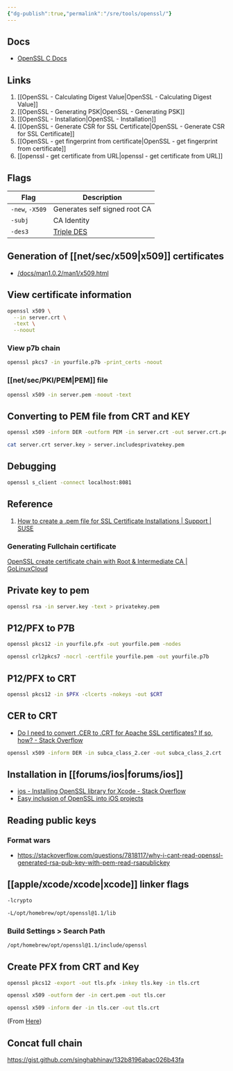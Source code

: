 ```yaml
---
{"dg-publish":true,"permalink":"/sre/tools/openssl/"}
---
```



## Docs

- [OpenSSL C Docs](https://commondatastorage.googleapis.com/chromium-boringssl-docs/rsa.h.html)

## Links

1. [[OpenSSL - Calculating Digest Value\|OpenSSL - Calculating Digest Value]]
2. [[OpenSSL - Generating PSK\|OpenSSL - Generating PSK]]
3. [[OpenSSL - Installation\|OpenSSL - Installation]]
4. [[OpenSSL - Generate CSR for SSL Certificate\|OpenSSL - Generate CSR for SSL Certificate]]
5. [[OpenSSL - get fingerprint from certificate\|OpenSSL - get fingerprint from certificate]]
6. [[openssl - get certificate from URL\|openssl - get certificate from URL]]


## Flags

| Flag            | Description                   |
| --------------- | ----------------------------- |
| `-new`, `-X509` | Generates self signed root CA |
| `-subj`         | CA Identity                   |
| `-des3`         | [Triple DES](https://en.wikipedia.org/wiki/Triple_DES)                              |

## Generation of [[net/sec/x509\|x509]] certificates

- [/docs/man1.0.2/man1/x509.html](https://www.openssl.org/docs/man1.0.2/man1/x509.html)


## View certificate information

```bash
openssl x509 \
  --in server.crt \
  -text \
  --noout
```


### View p7b chain


```bash
openssl pkcs7 -in yourfile.p7b -print_certs -noout
```

### [[net/sec/PKI/PEM\|PEM]] file 

```bash
openssl x509 -in server.pem -noout -text
```

## Converting to PEM file from CRT and KEY

```bash
openssl x509 -inform DER -outform PEM -in server.crt -out server.crt.pem
```

```bash
cat server.crt server.key > server.includesprivatekey.pem
```

## Debugging

```bash
openssl s_client -connect localhost:8081
```

## Reference

1. [How to create a .pem file for SSL Certificate Installations | Support | SUSE](https://www.suse.com/support/kb/doc/?id=000018152)

### Generating Fullchain certificate 

[OpenSSL create certificate chain with Root & Intermediate CA | GoLinuxCloud](https://www.golinuxcloud.com/openssl-create-certificate-chain-linux/)


## Private key to pem


```bash
openssl rsa -in server.key -text > privatekey.pem
```


## P12/PFX to P7B

```bash
openssl pkcs12 -in yourfile.pfx -out yourfile.pem -nodes
```

```bash
openssl crl2pkcs7 -nocrl -certfile yourfile.pem -out yourfile.p7b
```


## P12/PFX to CRT

```bash
openssl pkcs12 -in $PFX -clcerts -nokeys -out $CRT
```

## CER to CRT

- [Do I need to convert .CER to .CRT for Apache SSL certificates? If so, how? - Stack Overflow](https://stackoverflow.com/a/37252887/7154462)

```bash
openssl x509 -inform DER -in subca_class_2.cer -out subca_class_2.crt
```

## Installation in [[forums/ios\|forums/ios]]

- [ios - Installing OpenSSL library for Xcode - Stack Overflow](https://stackoverflow.com/questions/22692564/installing-openssl-library-for-xcode)
- [Easy inclusion of OpenSSL into iOS projects](https://atastypixel.com/easy-inclusion-of-openssl-into-iphone-app-projects/)


## Reading public keys

### Format wars

- https://stackoverflow.com/questions/7818117/why-i-cant-read-openssl-generated-rsa-pub-key-with-pem-read-rsapublickey

## [[apple/xcode/xcode\|xcode]] linker flags


```bash
-lcrypto
```

```bash
-L/opt/homebrew/opt/openssl@1.1/lib
```


### Build Settings > Search Path

```bash
/opt/homebrew/opt/openssl@1.1/include/openssl
```

## Create PFX from CRT and Key

```bash
openssl pkcs12 -export -out tls.pfx -inkey tls.key -in tls.crt
```



<div class="transclusion internal-embed is-loaded"><div class="markdown-embed">



```bash
openssl x509 -outform der -in cert.pem -out tls.cer
```

```bash
openssl x509 -inform der -in tls.cer -out tls.crt
```

(From [Here](https://serverfault.com/questions/992700/convert-der-cer-format-to-base64-cer))

</div></div>


## Concat full chain 


https://gist.github.com/singhabhinav/132b8196abac026b43fa